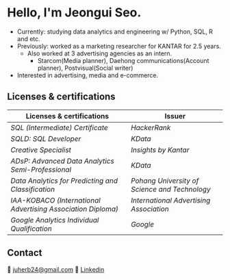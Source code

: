 # Hello, I'm Jeongui Seo.
* Currently: studying data analytics and engineering w/ Python, SQL, R and etc.
* Previously: worked as a marketing researcher for KANTAR for 2.5 years.
  * Also worked at 3 advertising agencies as an intern.
    * Starcom(Media planner), Daehong communications(Account planner), Postvisual(Social writer)  
* Interested in advertising, media and e-commerce.

## Licenses & certifications
|**Licenses & certifications**|**Issuer**|
|--|--|
|*SQL (Intermediate) Certificate*|*HackerRank*|
|*SQLD: SQL Developer*|*KData*|
|*Creative Specialist*|*Insights by Kantar*|
|*ADsP: Advanced Data Analytics Semi-Professional*|*KData*|
|*Data Analytics for Predicting and Classification*|*Pohang University of Science and Technology*|
|*IAA-KOBACO (International Advertising Association Diploma)*|*International Advertising Association*|
|*Google Analytics Individual Qualification*|*Google*|


## Contact
📧 juherb24@gmail.com
💼 [Linkedin](https://www.linkedin.com/in/jeong-ui-seo-739b19140/) 


